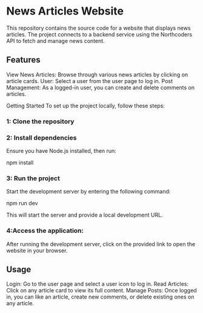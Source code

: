 # News Articles Website

This repository contains the source code for a website that displays news articles. The project connects to a backend service using the Northcoders API to fetch and manage news content.

## Features

View News Articles: Browse through various news articles by clicking on article cards.
User: Select a user from the user page to log in.
Post Management: As a logged-in user, you can create and delete comments on articles.

Getting Started
To set up the project locally, follow these steps:

### 1: Clone the repository

### 2: Install dependencies
Ensure you have Node.js installed, then run:

npm install


### 3: Run the project
Start the development server by entering the following command:

npm run dev

This will start the server and provide a local development URL.

### 4:Access the application:
After running the development server, click on the provided link to open the website in your browser.


## Usage

Login: Go to the user page and select a user icon to log in.
Read Articles: Click on any article card to view its full content.
Manage Posts: Once logged in, you can like an article, create new comments, or delete existing ones on any article.




